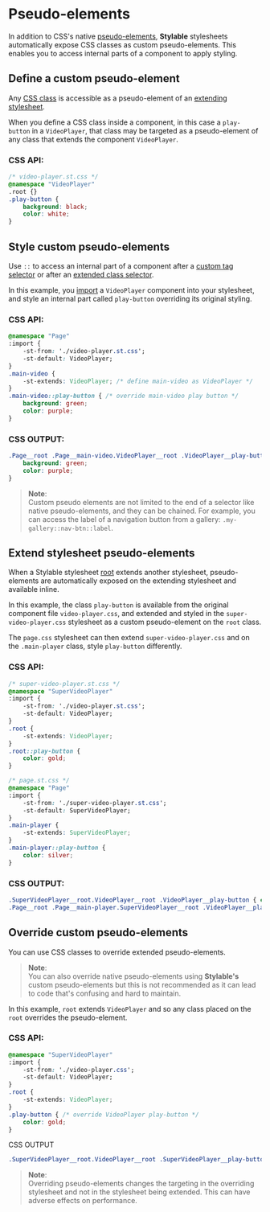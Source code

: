 
# Pseudo-elements

In addition to CSS's native [pseudo-elements](https://developer.mozilla.org/en/docs/Web/CSS/Pseudo-elements), **Stylable** stylesheets automatically expose CSS classes as custom pseudo-elements. This enables you to access internal parts of a component to apply styling.

## Define a custom pseudo-element

Any [CSS class](./class-selectors.md) is accessible as a pseudo-element of an [extending stylesheet](./extend-stylesheet).

When you define a CSS class inside a component, in this case a `play-button` in a `VideoPlayer`, that class may be targeted as a pseudo-element of any class that extends the component `VideoPlayer`.

### CSS API:
```css
/* video-player.st.css */
@namespace "VideoPlayer"
.root {}
.play-button { 
    background: black; 
    color: white;
}
```

## Style custom pseudo-elements

Use `::` to access an internal part of a component after a [custom tag selector](./tag-selectors.md#custom-element) or after an [extended class selector](./extend-stylesheet.md).

In this example, you [import](./imports.md) a `VideoPlayer` component into your stylesheet, and style an internal part called `play-button` overriding its original styling.

### CSS API:
```css
@namespace "Page"
:import {
    -st-from: './video-player.st.css';
    -st-default: VideoPlayer;
}
.main-video {
    -st-extends: VideoPlayer; /* define main-video as VideoPlayer */
}
.main-video::play-button { /* override main-video play button */
    background: green;
    color: purple;
}
```

### CSS OUTPUT:
```css
.Page__root .Page__main-video.VideoPlayer__root .VideoPlayer__play-button {
    background: green;
    color: purple;
}
```

> **Note**:  
> Custom pseudo elements are not limited to the end of a selector like native pseudo-elements, and they can be chained. For example, you can access the label of a navigation button from a gallery: `.my-gallery::nav-btn::label`.


## Extend stylesheet pseudo-elements

When a Stylable stylesheet [root](./root.md) extends another stylesheet, pseudo-elements are automatically exposed on the extending stylesheet and available inline.

In this example, the class `play-button` is available from the original component file `video-player.css`, and extended and styled in the `super-video-player.css` stylesheet as a custom pseudo-element on the `root` class. 

The `page.css` stylesheet can then extend `super-video-player.css` and on the `.main-player` class, style `play-button` differently.

### CSS API:
```css
/* super-video-player.st.css */
@namespace "SuperVideoPlayer"
:import {
    -st-from: './video-player.st.css';
    -st-default: VideoPlayer;
}
.root {
    -st-extends: VideoPlayer;
}
.root::play-button {
    color: gold;
}
```

```css
/* page.st.css */
@namespace "Page"
:import {
    -st-from: './super-video-player.st.css';
    -st-default: SuperVideoPlayer;
}
.main-player {
    -st-extends: SuperVideoPlayer;
}
.main-player::play-button {
    color: silver;
}
```

### CSS OUTPUT:
```css
.SuperVideoPlayer__root.VideoPlayer__root .VideoPlayer__play-button { color: gold; }
.Page__root .Page__main-player.SuperVideoPlayer__root .VideoPlayer__play-button { color: silver; }
```



## Override custom pseudo-elements

You can use CSS classes to override extended pseudo-elements. 

> **Note**:  
> You can also override native pseudo-elements using **Stylable's** custom pseudo-elements but this is not recommended as it can lead to code that's confusing and hard to maintain.

In this example, `root` extends `VideoPlayer` and so any class placed on the `root` overrides the pseudo-element.

### CSS API:
```css
@namespace "SuperVideoPlayer"
:import {
    -st-from: './video-player.css';
    -st-default: VideoPlayer;
}
.root {
    -st-extends: VideoPlayer;
}
.play-button { /* override VideoPlayer play-button */
    color: gold;
}
```

CSS OUTPUT
```css
.SuperVideoPlayer__root.VideoPlayer__root .SuperVideoPlayer__play-button { color: gold; }
```

> **Note**:  
> Overriding pseudo-elements changes the targeting in the overriding stylesheet and not in the stylesheet being extended. This can have adverse effects on performance.

